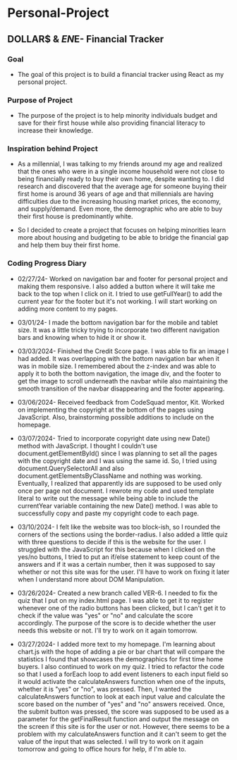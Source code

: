 # Personal-Project
## DOLLAR$ & $EN$E- Financial Tracker

### Goal
- The goal of this project is to build a financial tracker using React as my personal project.

### Purpose of Project
- The purpose of the project is to help minority individuals budget and save for their first house while also providing financial literacy to increase their knowledge.

### Inspiration behind Project
- As a millennial, I was talking to my friends around my age and realized that the ones who were in a single income household were not close to being financially ready to buy their own home, despite wanting to. I did research and discovered that the average age for someone buying their first home is around 36 years of age and that millennials are having difficulties due to the increasing housing market prices, the economy, and supply/demand. Even more, the demographic who are able to buy their first house is predominantly white. 

- So I decided to create a project that focuses on helping minorities learn more about housing and budgeting to be able to bridge the financial gap and help them buy their first home.

### Coding Progress Diary
- 02/27/24- Worked on navigation bar and footer for personal project and making them responsive. I also added a button where it will take me back to the top when I click on it. I tried to use getFullYear() to add the current year for the footer but it's not working. I will start working on adding more content to my pages.

- 03/01/24- I made the bottom navigation bar for the mobile and tablet size. It was a little tricky trying to incorporate two different navigation bars and knowing when to hide it or show it.

- 03/03/2024- Finished the Credit Score page. I was able to fix an image I had added. It was overlapping with the bottom navigation bar when it was in mobile size. I remembered about the z-index and was able to apply it to both the bottom navigation, the image div, and the footer to get the image to scroll underneath the navbar while also maintaining the smooth transition of the navbar disappearing and the footer appearing.

- 03/06/2024- Received feedback from CodeSquad mentor, Kit. Worked on implementing the copyright at the bottom of the pages using JavaScript. Also, brainstorming possible additions to include on the homepage.

- 03/07/2024- Tried to incorporate copyright date using new Date() method with JavaScript. I thought I couldn't use document.getElementById() since I was planning to set all the pages with the copyright date and I was using the same id. So, I tried using document.QuerySelectorAll and also document.getElementsByClassName and nothing was working. Eventually, I realized that apparently ids are supposed to be used only once per page not document. I rewrote my code and used template literal to write out the message while being able to include the currentYear variable containing the new Date() method. I was able to successfully copy and paste my copyright code to each page.

- 03/10/2024- I felt like the website was too block-ish, so I rounded the corners of the sections using the border-radius. I also added a little quiz with three questions to decide if this is the website for the user. I struggled with the JavaScript for this because when I clicked on the yes/no buttons, I tried to put an if/else statement to keep count of the answers and if it was a certain number, then it was supposed to say whether or not this site was for the user. I'll have to work on fixing it later when I understand more about DOM Manipulation.

- 03/26/2024- Created a new branch called VER-6. I needed to fix the quiz that I put on my index.html page. I was able to get it to register whenever one of the radio buttons has been clicked, but I can't get it to check if the value was "yes" or "no" and calculate the score accordingly. The purpose of the score is to decide whether the user needs this website or not. I'll try to work on it again tomorrow.
  
- 03/27/2024- I added more text to my homepage. I'm learning about chart.js with the hope of adding a pie or bar chart that will compare the statistics I found that showcases the demographics for first time home buyers. I also continued to work on my quiz. I tried to refactor the code so that I used a forEach loop to add event listeners to each input field so it would activate the calculateAnswers function when one of the inputs, whether it is "yes" or "no", was pressed. Then, I wanted the calculateAnswers function to look at each input value and calculate the score based on the number of "yes" and "no" answers received. Once, the submit button was pressed, the score was supposed to be used as a parameter for the getFinalResult function and output the message on the screen if this site is for the user or not. However, there seems to be a problem with my calculateAnswers function and it can't seem to get the value of the input that was selected. I will try to work on it again tomorrow and going to office hours for help, if I'm able to.

